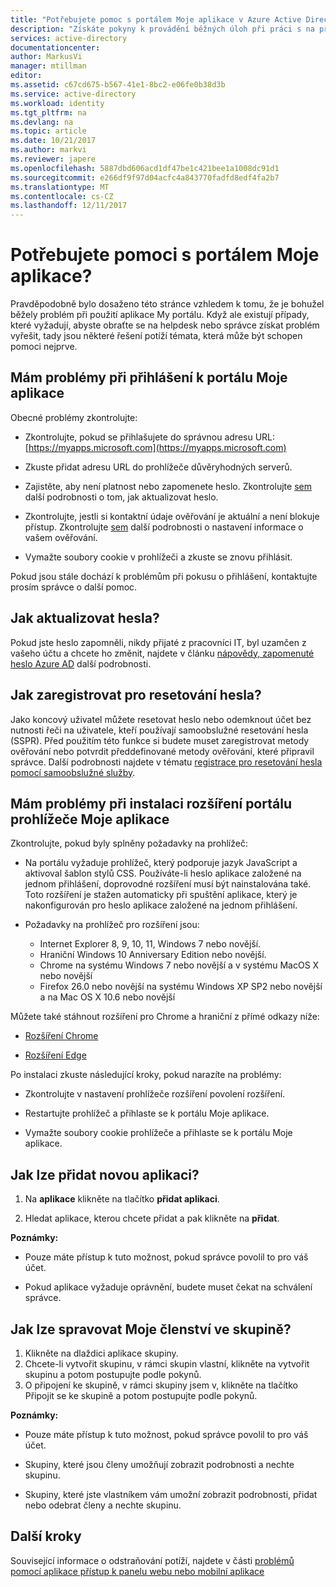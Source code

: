 ```yaml
---
title: "Potřebujete pomoc s portálem Moje aplikace v Azure Active Directory | Microsoft Docs"
description: "Získáte pokyny k provádění běžných úloh při práci s na přístupovém panelu."
services: active-directory
documentationcenter: 
author: MarkusVi
manager: mtillman
editor: 
ms.assetid: c67cd675-b567-41e1-8bc2-e06fe0b38d3b
ms.service: active-directory
ms.workload: identity
ms.tgt_pltfrm: na
ms.devlang: na
ms.topic: article
ms.date: 10/21/2017
ms.author: markvi
ms.reviewer: japere
ms.openlocfilehash: 5887dbd606acd1df47be1c421bee1a1008dc91d1
ms.sourcegitcommit: e266df9f97d04acfc4a843770fadfd8edf4fa2b7
ms.translationtype: MT
ms.contentlocale: cs-CZ
ms.lasthandoff: 12/11/2017
---
```

# <a name="do-you-need-help-with-the-my-apps-portal"></a>Potřebujete pomoci s portálem Moje aplikace?

Pravděpodobně bylo dosaženo této stránce vzhledem k tomu, že je bohužel běžely problém při použití aplikace My portálu. Když ale existují případy, které vyžadují, abyste obraťte se na helpdesk nebo správce získat problém vyřešit, tady jsou některé řešení potíží témata, která může být schopen pomoci nejprve.

## <a name="i-am-having-trouble-signing-into-the-my-apps-portal"></a>Mám problémy při přihlášení k portálu Moje aplikace

Obecné problémy zkontrolujte:

- Zkontrolujte, pokud se přihlašujete do správnou adresu URL: [https://myapps.microsoft.com](https://myapps.microsoft.com)

- Zkuste přidat adresu URL do prohlížeče důvěryhodných serverů.

- Zajistěte, aby není platnost nebo zapomenete heslo. Zkontrolujte [sem](active-directory-passwords-update-your-own-password.md) další podrobnosti o tom, jak aktualizovat heslo.

- Zkontrolujte, jestli si kontaktní údaje ověřování je aktuální a není blokuje přístup. Zkontrolujte [sem](https://docs.microsoft.com/azure/multi-factor-authentication/end-user/multi-factor-authentication-end-user) další podrobnosti o nastavení informace o vašem ověřování.

- Vymažte soubory cookie v prohlížeči a zkuste se znovu přihlásit.

Pokud jsou stále dochází k problémům při pokusu o přihlášení, kontaktujte prosím správce o další pomoc.


## <a name="how-do-i-update-my-password"></a>Jak aktualizovat hesla?

Pokud jste heslo zapomněli, nikdy přijaté z pracovníci IT, byl uzamčen z vašeho účtu a chcete ho změnit, najdete v článku [nápovědy, zapomenuté heslo Azure AD](active-directory-passwords-update-your-own-password.md) další podrobnosti.

## <a name="how-do-i-register-for-password-reset"></a>Jak zaregistrovat pro resetování hesla?

Jako koncový uživatel můžete resetovat heslo nebo odemknout účet bez nutnosti řeči na uživatele, kteří používají samoobslužné resetování hesla (SSPR). Před použitím této funkce si budete muset zaregistrovat metody ověřování nebo potvrdit předdefinované metody ověřování, které připravil správce. Další podrobnosti najdete v tématu [registrace pro resetování hesla pomocí samoobslužné služby](active-directory-passwords-reset-register.md).


## <a name="i-am-having-trouble-installing-the-my-apps-portal-browser-extension"></a>Mám problémy při instalaci rozšíření portálu prohlížeče Moje aplikace

Zkontrolujte, pokud byly splněny požadavky na prohlížeč:

- Na portálu vyžaduje prohlížeč, který podporuje jazyk JavaScript a aktivoval šablon stylů CSS. Používáte-li heslo aplikace založené na jednom přihlášení, doprovodné rozšíření musí být nainstalována také. Toto rozšíření je stažen automaticky při spuštění aplikace, který je nakonfigurován pro heslo aplikace založené na jednom přihlášení.

- Požadavky na prohlížeč pro rozšíření jsou:
    - Internet Explorer 8, 9, 10, 11, Windows 7 nebo novější.
    - Hraniční Windows 10 Anniversary Edition nebo novější.
    - Chrome na systému Windows 7 nebo novější a v systému MacOS X nebo novější
    - Firefox 26.0 nebo novější na systému Windows XP SP2 nebo novější a na Mac OS X 10.6 nebo novější

Můžete také stáhnout rozšíření pro Chrome a hraniční z přímé odkazy níže:

- [Rozšíření Chrome](https://chrome.google.com/webstore/detail/access-panel-extension/ggjhpefgjjfobnfoldnjipclpcfbgbhl)

- [Rozšíření Edge](https://www.microsoft.com/store/apps/9pc9sckkzk84)

Po instalaci zkuste následující kroky, pokud narazíte na problémy:

- Zkontrolujte v nastavení prohlížeče rozšíření povolení rozšíření.

- Restartujte prohlížeč a přihlaste se k portálu Moje aplikace.

- Vymažte soubory cookie prohlížeče a přihlaste se k portálu Moje aplikace.

## <a name="how-do-i-add-a-new-app"></a>Jak lze přidat novou aplikaci?

1.  Na **aplikace** klikněte na tlačítko **přidat aplikaci**.

2.  Hledat aplikace, kterou chcete přidat a pak klikněte na **přidat**.

**Poznámky:**

- Pouze máte přístup k tuto možnost, pokud správce povolil to pro váš účet.

- Pokud aplikace vyžaduje oprávnění, budete muset čekat na schválení správce.


## <a name="how-do-i-manage-my-group-memberships"></a>Jak lze spravovat Moje členství ve skupině?

1. Klikněte na dlaždici aplikace skupiny. 
2. Chcete-li vytvořit skupinu, v rámci skupin vlastní, klikněte na vytvořit skupinu a potom postupujte podle pokynů.
3. O připojení ke skupině, v rámci skupiny jsem v, klikněte na tlačítko Připojit se ke skupině a potom postupujte podle pokynů.

**Poznámky:**

- Pouze máte přístup k tuto možnost, pokud správce povolil to pro váš účet.

- Skupiny, které jsou členy umožňují zobrazit podrobnosti a nechte skupinu.

- Skupiny, které jste vlastníkem vám umožní zobrazit podrobnosti, přidat nebo odebrat členy a nechte skupinu.


## <a name="next-steps"></a>Další kroky

Související informace o odstraňování potíží, najdete v části [problémů pomocí aplikace přístup k panelu webu nebo mobilní aplikace](active-directory-application-access-panel-content-map.md)

